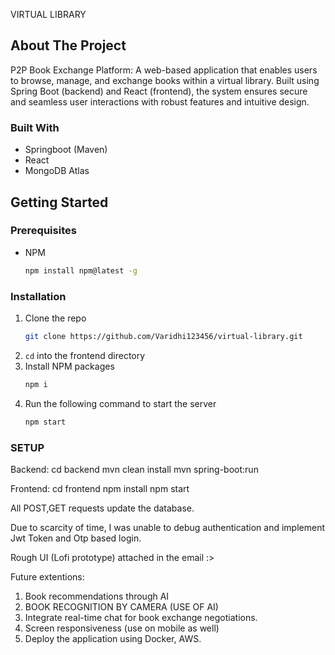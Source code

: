 VIRTUAL LIBRARY

<!-- ABOUT THE PROJECT -->
## About The Project
P2P Book Exchange Platform: A web-based application that enables users to browse, manage, and exchange books within a virtual library. Built using Spring Boot (backend) and React (frontend), the system ensures secure and seamless user interactions with robust features and intuitive design.


### Built With

- Springboot (Maven)
- React
- MongoDB Atlas



<!-- GETTING STARTED -->
## Getting Started

### Prerequisites

* NPM
  ```sh
  npm install npm@latest -g
  ```
### Installation

1. Clone the repo
   ```sh
   git clone https://github.com/Varidhi123456/virtual-library.git
   ```
2. `cd` into the frontend directory
3. Install NPM packages
   ```sh
   npm i
   ```
4. Run the following command to start the server
   ```sh
   npm start
   ```

### SETUP
Backend:
cd backend
mvn clean install
mvn spring-boot:run

Frontend:
cd frontend
npm install
npm start

All POST,GET requests update the database.

Due to scarcity of time, I was unable to debug authentication and implement Jwt Token and Otp based login.

Rough UI (Lofi prototype) attached in the email :>

Future extentions: 
1. Book recommendations through AI
2. BOOK RECOGNITION BY CAMERA (USE OF AI)
3. Integrate real-time chat for book exchange negotiations.
4. Screen responsiveness (use on mobile as well)
5. Deploy the application using Docker, AWS.

